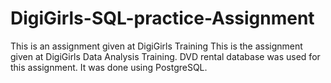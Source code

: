 # DigiGirls-SQL-practice-Assignment
This is an assignment given at DigiGirls Training
This is the assignment given at DigiGirls Data Analysis Training. DVD rental database was used for this assignment. It was done using PostgreSQL. 
